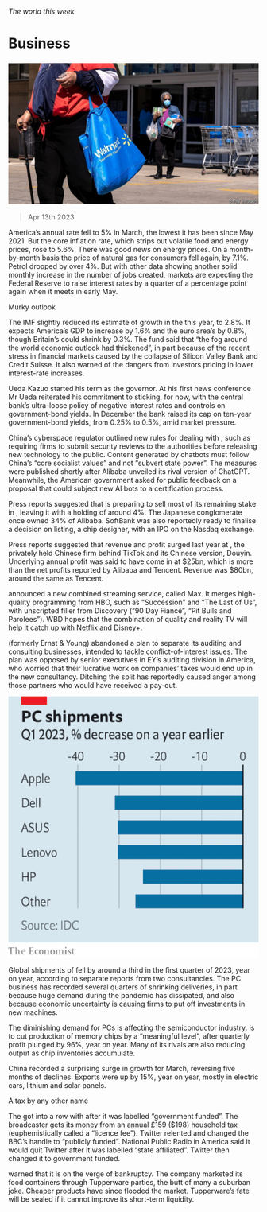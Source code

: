 ###### The world this week

# Business 

#####  

![image](images/20230415_WWP501.jpg) 

> Apr 13th 2023 

America’s annual  rate fell to 5% in March, the lowest it has been since May 2021. But the core inflation rate, which strips out volatile food and energy prices, rose to 5.6%. There was good news on energy prices. On a month-by-month basis the price of natural gas for consumers fell again, by 7.1%. Petrol dropped by over 4%. But with other data showing another solid monthly increase in the number of jobs created, markets are expecting the Federal Reserve to raise interest rates by a quarter of a percentage point again when it meets in early May. 

Murky outlook

The IMF slightly reduced its estimate of growth in the  this year, to 2.8%. It expects America’s GDP to increase by 1.6% and the euro area’s by 0.8%, though Britain’s could shrink by 0.3%. The fund said that “the fog around the world economic outlook had thickened”, in part because of the recent stress in financial markets caused by the collapse of Silicon Valley Bank and Credit Suisse. It also warned of the dangers from investors pricing in lower interest-rate increases.

Ueda Kazuo started his term as the  governor. At his first news conference Mr Ueda reiterated his commitment to sticking, for now, with the central bank’s ultra-loose policy of negative interest rates and controls on government-bond yields. In December the bank raised its cap on ten-year government-bond yields, from 0.25% to 0.5%, amid market pressure. 

China’s cyberspace regulator outlined new rules for dealing with , such as requiring firms to submit security reviews to the authorities before releasing new technology to the public. Content generated by chatbots must follow China’s “core socialist values” and not “subvert state power”. The measures were published shortly after Alibaba unveiled its rival version of ChatGPT. Meanwhile, the American government asked for public feedback on a proposal that could subject new AI bots to a certification process. 

Press reports suggested that  is preparing to sell most of its remaining stake in , leaving it with a holding of around 4%. The Japanese conglomerate once owned 34% of Alibaba. SoftBank was also reportedly ready to finalise a decision on listing, a chip designer, with an IPO on the Nasdaq exchange. 

Press reports suggested that revenue and profit surged last year at , the privately held Chinese firm behind TikTok and its Chinese version, Douyin. Underlying annual profit was said to have come in at $25bn, which is more than the net profits reported by Alibaba and Tencent. Revenue was $80bn, around the same as Tencent. 

 announced a new combined streaming service, called Max. It merges high-quality programming from HBO, such as “Succession” and “The Last of Us”, with unscripted filler from Discovery (“90 Day Fiancé”, “Pit Bulls and Parolees”). WBD hopes that the combination of quality and reality TV will help it catch up with Netflix and Disney+. 

 (formerly Ernst &amp; Young) abandoned a plan to separate its auditing and consulting businesses, intended to tackle conflict-of-interest issues. The plan was opposed by senior executives in EY’s auditing division in America, who worried that their lucrative work on companies’ taxes would end up in the new consultancy. Ditching the split has reportedly caused anger among those partners who would have received a pay-out. 

![image](images/20230415_WWC730.png) 


Global shipments of  fell by around a third in the first quarter of 2023, year on year, according to separate reports from two consultancies. The PC business has recorded several quarters of shrinking deliveries, in part because huge demand during the pandemic has dissipated, and also because economic uncertainty is causing firms to put off investments in new machines. 

The diminishing demand for PCs is affecting the semiconductor industry.  is to cut production of memory chips by a “meaningful level”, after quarterly profit plunged by 96%, year on year. Many of its rivals are also reducing output as chip inventories accumulate. 

China recorded a surprising surge in  growth for March, reversing five months of declines. Exports were up by 15%, year on year, mostly in electric cars, lithium and solar panels. 

A tax by any other name

The  got into a row with  after it was labelled “government funded”. The broadcaster gets its money from an annual £159 ($198) household tax (euphemistically called a “licence fee”). Twitter relented and changed the BBC’s handle to “publicly funded”. National Public Radio in America said it would quit Twitter after it was labelled “state affiliated”. Twitter then changed it to government funded. 

 warned that it is on the verge of bankruptcy. The company marketed its food containers through Tupperware parties, the butt of many a suburban joke. Cheaper products have since flooded the market. Tupperware’s fate will be sealed if it cannot improve its short-term liquidity. 

